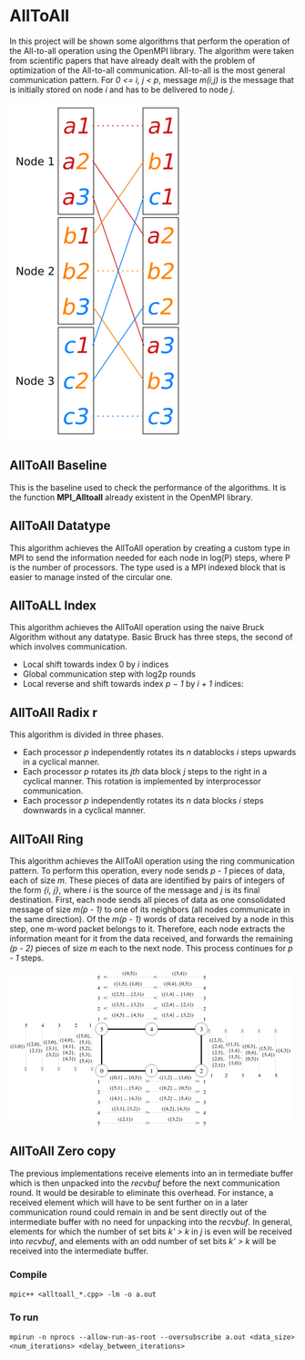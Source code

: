 # AllToAll

In this project will be shown some algorithms that perform the operation of the All-to-all operation using the OpenMPI library. The algorithm were taken from scientific papers that have already dealt with the problem of optimization of the All-to-all communication. All-to-all is the most general communication pattern. For *0 <= i, j < p*, message *m(i,j)* is the message that is initially stored on node *i* and has to be delivered to node *j*.

![All to All](img/All-to-All.png)

## AllToAll Baseline

This is the baseline used to check the performance of the algorithms. It is the function **MPI_Alltoall** already existent in the OpenMPI library.

## AllToAll Datatype

This algorithm achieves the AllToAll operation by creating a custom type in MPI to send the information needed for each node in log(P) steps, where P is the number of processors. The type used is a MPI indexed block that is easier to manage insted of the circular one.

## AllToALL Index

This algorithm achieves the AllToAll operation using the naive Bruck Algorithm without any datatype. Basic Bruck has three steps, the second of which involves
communication.
- Local shift towards index 0 by *i* indices
- Global communication step with log2p rounds
- Local reverse and shift towards index *p − 1* by *i + 1* indices:

## AllToAll Radix r

This algorithm is divided in three phases.
- Each processor *p* independently rotates its *n* datablocks *i* steps upwards in a cyclical manner.
- Each processor *p* rotates its *jth* data block *j* steps to the right in a cyclical manner. This rotation is implemented by interprocessor communication.
- Each processor *p* independently rotates its *n* data blocks *i* steps downwards in a cyclical manner.

## AllToAll Ring

This algorithm achieves the AllToAll operation using the ring communication pattern.
To perform this operation, every node sends *p - 1* pieces of data, each of size *m*. These pieces of data are identified by pairs of integers of the form *{i, j}*, where *i* is the source of the message and *j* is its final destination. First, each node sends all pieces of data as one consolidated message of size *m(p - 1)* to one of its neighbors (all nodes communicate in the same direction). Of the *m(p - 1)* words of data received by a node in this step, one m-word packet belongs to it. Therefore, each node extracts the information meant for it from the data received, and forwards the remaining *(p - 2)* pieces of size *m* each to the next node. This process continues for *p - 1* steps.

![Ring](img/ring.png)

## AllToAll Zero copy

The previous implementations receive elements into an in termediate buffer which is then unpacked into the *recvbuf* before the next communication round. It would be desirable to eliminate this overhead. For instance, a received element which will have to be sent further on in a later communication round could remain in and be sent directly out of the intermediate buffer with no need for unpacking into the *recvbuf*. In general, elements for which the number of set bits *k' > k* in *j* is even will be received into *recvbuf*, and elements with an odd number of set bits *k' > k* will be received into the intermediate buffer.

### Compile

```
mpic++ <alltoall_*.cpp> -lm -o a.out
```

### To run

```
mpirun -n nprocs --allow-run-as-root --oversubscribe a.out <data_size> <num_iterations> <delay_between_iterations>
```
